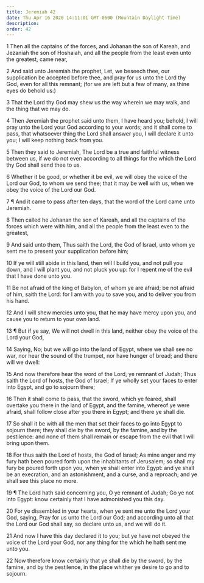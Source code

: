 ```yaml
---
title: Jeremiah 42
date: Thu Apr 16 2020 14:11:01 GMT-0600 (Mountain Daylight Time)
description: 
order: 42
---
```


<p>
  1 Then all the captains of the forces, and Johanan the son of Kareah, and
  Jezaniah the son of Hoshaiah, and all the people from the least even unto the
  greatest, came near,
</p>
<p>
  2 And said unto Jeremiah the prophet, Let, we beseech thee, our supplication
  be accepted before thee, and pray for us unto the Lord thy God, even for all
  this remnant; (for we are left but a few of many, as thine eyes do behold us:)
</p>
<p>
  3 That the Lord thy God may shew us the way wherein we may walk, and the thing
  that we may do.
</p>
<p>
  4 Then Jeremiah the prophet said unto them, I have heard you; behold, I will
  pray unto the Lord your God according to your words; and it shall come to
  pass, that whatsoever thing the Lord shall answer you, I will declare it unto
  you; I will keep nothing back from you.
</p>
<p>
  5 Then they said to Jeremiah, The Lord be a true and faithful witness between
  us, if we do not even according to all things for the which the Lord thy God
  shall send thee to us.
</p>
<p>
  6 Whether it be good, or whether it be evil, we will obey the voice of the
  Lord our God, to whom we send thee; that it may be well with us, when we obey
  the voice of the Lord our God.
</p>
<p>
  7 &#xB6; And it came to pass after ten days, that the word of the Lord came
  unto Jeremiah.
</p>
<p>
  8 Then called he Johanan the son of Kareah, and all the captains of the forces
  which were with him, and all the people from the least even to the greatest,
</p>
<p>
  9 And said unto them, Thus saith the Lord, the God of Israel, unto whom ye
  sent me to present your supplication before him;
</p>
<p>
  10 If ye will still abide in this land, then will I build you, and not pull
  you down, and I will plant you, and not pluck you up: for I repent me of the
  evil that I have done unto you.
</p>
<p>
  11 Be not afraid of the king of Babylon, of whom ye are afraid; be not afraid
  of him, saith the Lord: for I am with you to save you, and to deliver you from
  his hand.
</p>
<p>
  12 And I will shew mercies unto you, that he may have mercy upon you, and
  cause you to return to your own land.
</p>
<p>
  13 &#xB6; But if ye say, We will not dwell in this land, neither obey the
  voice of the Lord your God,
</p>
<p>
  14 Saying, No; but we will go into the land of Egypt, where we shall see no
  war, nor hear the sound of the trumpet, nor have hunger of bread; and there
  will we dwell:
</p>
<p>
  15 And now therefore hear the word of the Lord, ye remnant of Judah; Thus
  saith the Lord of hosts, the God of Israel; If ye wholly set your faces to
  enter into Egypt, and go to sojourn there;
</p>
<p>
  16 Then it shall come to pass, that the sword, which ye feared, shall overtake
  you there in the land of Egypt, and the famine, whereof ye were afraid, shall
  follow close after you there in Egypt; and there ye shall die.
</p>
<p>
  17 So shall it be with all the men that set their faces to go into Egypt to
  sojourn there; they shall die by the sword, by the famine, and by the
  pestilence: and none of them shall remain or escape from the evil that I will
  bring upon them.
</p>
<p>
  18 For thus saith the Lord of hosts, the God of Israel; As mine anger and my
  fury hath been poured forth upon the inhabitants of Jerusalem; so shall my
  fury be poured forth upon you, when ye shall enter into Egypt: and ye shall be
  an execration, and an astonishment, and a curse, and a reproach; and ye shall
  see this place no more.
</p>
<p>
  19 &#xB6; The Lord hath said concerning you, O ye remnant of Judah; Go ye not
  into Egypt: know certainly that I have admonished you this day.
</p>
<p>
  20 For ye dissembled in your hearts, when ye sent me unto the Lord your God,
  saying, Pray for us unto the Lord our God; and according unto all that the
  Lord our God shall say, so declare unto us, and we will do it.
</p>
<p>
  21 And now I have this day declared it to you; but ye have not obeyed the
  voice of the Lord your God, nor any thing for the which he hath sent me unto
  you.
</p>
<p>
  22 Now therefore know certainly that ye shall die by the sword, by the famine,
  and by the pestilence, in the place whither ye desire to go and to sojourn.
</p>
